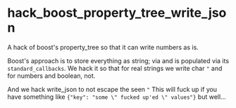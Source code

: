 # hack_boost_property_tree_write_json
A hack of boost's property_tree so that it can write numbers as is.

Boost's approach is to store everything as string; via and is populated via its `standard_callbacks`. 
We hack it so that for real strings we write char `"` and for numbers and boolean, not.

And we hack write_json to not escape the seen `"`
This will fuck up if you have something like `{"key": "some \" fucked up'ed \" values"}` but well...
